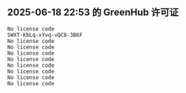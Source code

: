 ## 2025-06-18 22:53 的 GreenHub 许可证
```
No license code
SWXT-KbLq-xYvq-vQC8-3B6F
No license code
No license code
No license code
No license code
No license code
No license code
No license code
No license code
```
